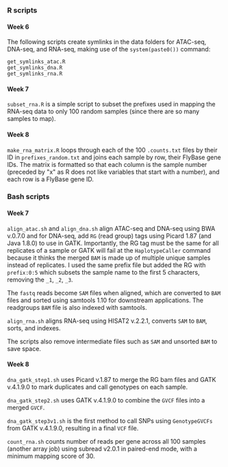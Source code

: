 ### R scripts 
#### Week 6
The following scripts create symlinks in the data folders for ATAC-seq, DNA-seq, and RNA-seq, making use of the  `system(paste0())` command:
```
get_symlinks_atac.R
get_symlinks_dna.R
get_symlinks_rna.R
```

#### Week 7
`subset_rna.R` is a simple script to subset the prefixes used in mapping the RNA-seq data to only 100 random samples (since there are so many samples to map).

#### Week 8
`make_rna_matrix.R` loops through each of the 100 `.counts.txt` files by their ID in `prefixes_random.txt` and joins each sample by row, their FlyBase gene IDs. The matrix is formatted so that each column is the sample number (preceded by "x" as R does not like variables that start with a number), and each row is a FlyBase gene ID.

### Bash scripts
#### Week 7
`align_atac.sh` and `align_dna.sh` align ATAC-seq and DNA-seq using BWA v.0.7.0 and for DNA-seq, add `RG` (read group) tags using Picard 1.87 (and Java 1.8.0) to use in GATK. Importantly, the RG tag must be the same for all replicates of a sample or GATK will fail at the `HaplotypeCaller` command because it thinks the merged `BAM` is made up of multiple unique samples instead of replicates. I used the same prefix file but added the RG with `prefix:0:5` which subsets the sample name to the first 5 characters, removing the `_1`, `_2`, `_3`.

The `fastq` reads become `SAM` files when aligned, which are converted to `BAM` files and sorted using samtools 1.10 for downstream applications. 
The readgroups `BAM` file is also indexed with samtools.

`align_rna.sh` aligns RNA-seq using HISAT2 v.2.2.1, converts `SAM` to  `BAM`, sorts, and indexes.

The scripts also remove intermediate files such as `SAM` and unsorted `BAM` to save space.

#### Week 8
`dna_gatk_step1.sh` uses Picard v.1.87 to merge the RG bam files and GATK v.4.1.9.0 to mark duplicates and call genotypes on each sample.

`dna_gatk_step2.sh` uses GATK v.4.1.9.0 to combine the `GVCF` files into a merged `GVCF`.

`dna_gatk_step3v1.sh` is the first method to call SNPs using `GenotypeGVCFs` from GATK v.4.1.9.0, resulting in a final `VCF` file.

`count_rna.sh` counts number of reads per gene across all 100 samples (another array job) using subread v2.0.1 in paired-end mode, with a minimum mapping score of 30.
